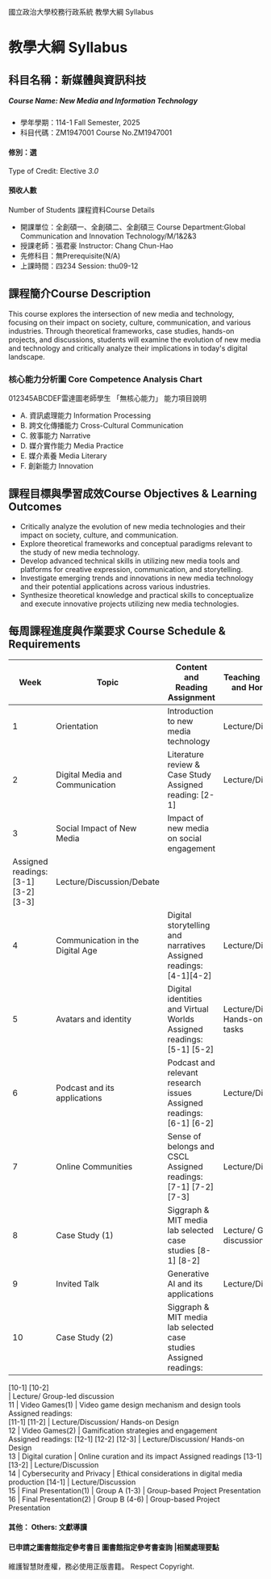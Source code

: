 國立政治大學校務行政系統 教學大綱 Syllabus
# 教學大綱 Syllabus
##  科目名稱：新媒體與資訊科技
#####  Course Name: New Media and Information Technology
  * 學年學期：114-1 Fall Semester, 2025 
  * 科目代碼：ZM1947001 Course No.ZM1947001
#### 修別：選
Type of Credit: Elective 
_3.0_
#### 預收人數
Number of Students
課程資料Course Details
  * 開課單位：全創碩一、全創碩二、全創碩三 Course Department:Global Communication and Innovation Technology/M/1&2&3 
  * 授課老師：張君豪 Instructor: Chang Chun-Hao 
  * 先修科目：無Prerequisite(N/A)
  * 上課時間：四234 Session: thu09-12
##  課程簡介Course Description
This course explores the intersection of new media and technology, focusing on their impact on society, culture, communication, and various industries. Through theoretical frameworks, case studies, hands-on projects, and discussions, students will examine the evolution of new media and technology and critically analyze their implications in today's digital landscape.
###  核心能力分析圖 Core Competence Analysis Chart
012345ABCDEF雷達圖老師學生
「無核心能力」 
能力項目說明
  * A. 資訊處理能力 Information Processing
  * B. 跨文化傳播能力 Cross-Cultural Communication 
  * C. 敘事能力 Narrative
  * D. 媒介實作能力 Media Practice
  * E. 媒介素養 Media Literary
  * F. 創新能力 Innovation
##  課程目標與學習成效Course Objectives & Learning Outcomes 
  * Critically analyze the evolution of new media technologies and their impact on society, culture, and communication.
  * Explore theoretical frameworks and conceptual paradigms relevant to the study of new media technology.
  * Develop advanced technical skills in utilizing new media tools and platforms for creative expression, communication, and storytelling.
  * Investigate emerging trends and innovations in new media technology and their potential applications across various industries.
  * Synthesize theoretical knowledge and practical skills to conceptualize and execute innovative projects utilizing new media technologies.
##  每周課程進度與作業要求 Course Schedule & Requirements
Week |  Topic |  Content and Reading Assignment |  Teaching Activities and Homework  
---|---|---|---  
1 |  Orientation |  Introduction to new media technology |  Lecture/Discussion  
2 |  Digital Media and Communication  |  Literature review & Case Study Assigned reading: [2-1] |  Lecture/Discussion  
3 |  Social Impact of New Media |  Impact of new media on social engagement  
Assigned readings: [3-1][3-2][3-3] |  Lecture/Discussion/Debate  
4 |  Communication in the Digital Age |  Digital storytelling and narratives Assigned readings: [4-1][4-2] |  Lecture/Discussion  
5 |  Avatars and identity |  Digital identities and Virtual Worlds Assigned readings: [5-1] [5-2] |  Lecture/Discussion/ Hands-on Design tasks  
6 |  Podcast and its applications |  Podcast and relevant research issues Assigned readings: [6-1] [6-2] |  Lecture/Discussion  
7 |  Online Communities |  Sense of belongs and CSCL Assigned readings: [7-1] [7-2][7-3] |  Lecture/Discussion  
8 |  Case Study (1) |  Siggraph & MIT media lab selected case studies [8-1] [8-2] |  Lecture/ Group-led discussion  
9 |  Invited Talk |  Generative AI and its applications |  Lecture/Discussion  
10 |  Case Study (2) |  Siggraph & MIT media lab selected case studies Assigned readings:   
[10-1] [10-2]  
|  Lecture/ Group-led discussion  
11 |  Video Games(1) |  Video game design mechanism and design tools  
Assigned readings:  
[11-1] [11-2] |  Lecture/Discussion/ Hands-on Design  
12 |  Video Games(2) |  Gamification strategies and engagement   
Assigned readings: [12-1] [12-2] [12-3] |  Lecture/Discussion/ Hands-on Design  
13 |  Digital curation |  Online curation and its impact Assigned readings [13-1] [13-2] |  Lecture/Discussion  
14 |  Cybersecurity and Privacy |  Ethical considerations in digital media production [14-1] |  Lecture/Discussion  
15 |  Final Presentation(1) |  Group A (1-3) |  Group-based Project Presentation  
16 |  Final Presentation(2) |  Group B (4-6) |  Group-based Project Presentation  
####  其他： Others: 文獻導讀 
####  已申請之圖書館指定參考書目  圖書館指定參考書查詢 |相關處理要點
維護智慧財產權，務必使用正版書籍。 Respect Copyright.